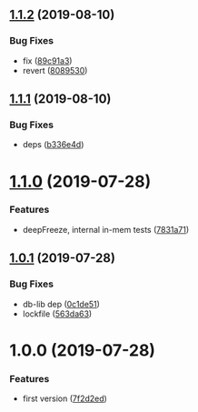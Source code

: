 ## [1.1.2](https://github.com/NaturalCycles/db-dev-lib/compare/v1.1.1...v1.1.2) (2019-08-10)


### Bug Fixes

* fix ([89c91a3](https://github.com/NaturalCycles/db-dev-lib/commit/89c91a3))
* revert ([8089530](https://github.com/NaturalCycles/db-dev-lib/commit/8089530))

## [1.1.1](https://github.com/NaturalCycles/db-dev-lib/compare/v1.1.0...v1.1.1) (2019-08-10)


### Bug Fixes

* deps ([b336e4d](https://github.com/NaturalCycles/db-dev-lib/commit/b336e4d))

# [1.1.0](https://github.com/NaturalCycles/db-dev-lib/compare/v1.0.1...v1.1.0) (2019-07-28)


### Features

* deepFreeze, internal in-mem tests ([7831a71](https://github.com/NaturalCycles/db-dev-lib/commit/7831a71))

## [1.0.1](https://github.com/NaturalCycles/db-dev-lib/compare/v1.0.0...v1.0.1) (2019-07-28)


### Bug Fixes

* db-lib dep ([0c1de51](https://github.com/NaturalCycles/db-dev-lib/commit/0c1de51))
* lockfile ([563da63](https://github.com/NaturalCycles/db-dev-lib/commit/563da63))

# 1.0.0 (2019-07-28)


### Features

* first version ([7f2d2ed](https://github.com/NaturalCycles/db-dev-lib/commit/7f2d2ed))
